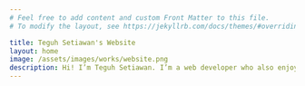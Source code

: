 ```yaml
---
# Feel free to add content and custom Front Matter to this file.
# To modify the layout, see https://jekyllrb.com/docs/themes/#overriding-theme-defaults

title: Teguh Setiawan's Website
layout: home
image: /assets/images/works/website.png
description: Hi! I’m Teguh Setiawan. I’m a web developer who also enjoys DIY electronics as a hobby. I created this website to share my experiences with programming, my passion for DIY electronics, and stories from my travel adventures. I hope that my website and blog can be useful and inspiring for you.
---
```

